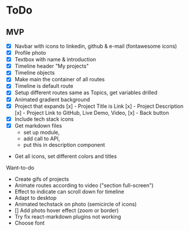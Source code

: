 # ToDo

## MVP
* [x] Navbar with icons to linkedin, github & e-mail (fontawesome icons)
* [x] Profile photo
* [x] Textbox with name & introduction
* [x] Timeline header "My projects"
* [x] Timeline objects
* [x] Make main the container of all routes
* [x] Timeline is default route
* [x] Setup different routes same as Topics, get variables drilled
* [x] Animated gradient background
* [x] Project that expands
   [x] - Project Title is Link
   [x] - Project Description
   [x] - Project Link to GitHub, Live Demo, Video,
   [x] - Back button
* [x] Include tech stack icons
* [x] Get markdown files
    - set up module,
    - add call to API,
    - put this in description component
* Get all icons, set different colors and titles

Want-to-do
* Create gifs of projects
* Animate routes according to video ("section full-screen")
* Effect to indicate can scroll down for timeline
* Adapt to desktop
* Animated techstack on photo (semicircle of icons)
* [] Add photo hover effect (zoom or border)
* Try fix react-markdown plugins not working
* Choose font

